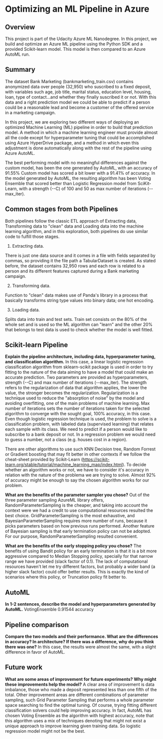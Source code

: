# Optimizing an ML Pipeline in Azure

## Overview
This project is part of the Udacity Azure ML Nanodegree.
In this project, we build and optimize an Azure ML pipeline using the Python SDK and a provided Scikit-learn model.
This model is then compared to an Azure AutoML run.

## Summary

The dataset Bank Marketing (bankmarketing_train.csv) contains anonymized data over people (32,950) who suscribed to a fixed deposit, with variables such age, job title, marital status, education level, housing, loan, type of contact...and whether they finally suscribed it or not. With this data and a right prediction model we could be able to predict if a person could be a reasonable lead and become a customer of the offered service in a marketing campaign.

In this project, we are exploring two different ways of deploying an optimized Machine Learning (ML) pipeline in order to build that prediction model. A method in which a machine learning engineer must provide almost all the code except for hyperparameter tuning that could be accomplished using Azure HyperDrive package, and a method in which even this adjustment is done automatically along with the rest of the pipeline using Azure AutoML.

The best performing model with no meaningful differences against the custom model, has been the one generated by AutoML, with an accuracy of 91.55% Custom model has scored a bit lower with a 91.41% of accuracy. In the model generated by AutoML, the resulting algorithm has been Voting Ensemble that scored better than Logistic Regression model from SciKit-Learn, with a strength (--C) of 100 and 50 as max number of iterations (--max_iter).

## Common stages from both Pipelines
Both pipelines follow the classic ETL approach of Extracting data, Transforming data to "clean" data and Loading data into the machine learning algorithm, and in this exploration, both pipelines do use similar code to fulfill those stages.

1. Extracting data.

There is just one data source and it comes in a file with fields separated by commas, so providing it the file path a TabularDataset is created. As stated before, the dataset contains 32,950 rows and each row is related to a person and its different features captured during a Bank marketing campaign.

2. Transforming data.

Function to "clean" data makes use of Panda's library in a process that basically transforms string type values into binary data; one hot encoding.

3. Loading data.

Splits data into train and test sets. Train set consists on the 80% of the whole set and is used so the  ML algorithm can "learn" and the other 20% that belongs to test data is used to check whether the model is well fitted.

## Scikit-learn Pipeline
**Explain the pipeline architecture, including data, hyperparameter tuning, and classification algorithm.**
In this case, a linear logistic regression classification algorithm from sklearn-scikit package is used in order to try fitting to the nature of the data aiming to have a model that could make an accurate prediction. Two parameters are provided as hyperparameters, strength (--C) and max number of iterations (--max_iter). The strength refers to the regularization of data that algorithm applies, the lower the value, the stronger becomes the regularization. Regularization is a technique used to reduce the "absorption of noise" by the model and avoiding overfitting, one of the main problems of machine learning. Max number of iterations sets the number of iterations taken for the selected algorithm to converge with the sought goal, 100% accuracy, in this case. Even though logistic regression technique is used, the problem to solve is a classification problem, with labeled data (supervised learning) that relates each sample with its class. We need to predict if a person would like to subscribe to a bank deposit or not. In a regression problem we would need to guess a number, not a class (e.g. houses cost in a region).

There are other algorithms to use such KNN Decision tree, Random Forrest or Gradient boosting that may fit better in other contexts if we follow the cheat-sheet provided by Scikit-Learn (https://scikit-learn.org/stable/tutorial/machine_learning_map/index.html). To decide whether an algorithm works or not, we have to consider it's accuracy in relation with the nature of the problema we are trying to solve. Almost 92% of accuracy might be enough to say the chosen algorithm works for our problem.

**What are the benefits of the parameter sampler you chose?**
Out of the three parameter sampling AzureML library offers, RandomParameterSampling is the cheaper, and taking into account the context were we had a credit to use computational resources resulted the best choice. GridParameterSampling is the most exhaustive, and BayesianParameterSampling requires more number of runs, because it picks parameters based on how previous runs performed. Another feature of Bayesian sampling is that early termination policy can not be adopted. For our purpose, RandomParameterSampling resulted convenient.

**What are the benefits of the early stopping policy you chose?**
The benefits of using Bandit policy for an early termination is that it is a bit more aggressive compared to Median Stopping policy, specially for that narrow range we have provided (slack factor of 0.1). The lack of computational resources haven't let me try different factors, but probably a wider band (a higher slack factor) could offer better results. This is exactly the kind of scenarios where this policy, or Truncation policy fit better to.

## AutoML
**In 1-2 sentences, describe the model and hyperparameters generated by AutoML.**
VotingEnsemble 0.91544 accuracy

## Pipeline comparison
**Compare the two models and their performance. What are the differences in accuracy? In architecture? If there was a difference, why do you think there was one?**
In this case, the results were almost the same, with a slight difference in favor of AutoML. 
## Future work
**What are some areas of improvement for future experiments? Why might these improvements help the model?**
A clear area of improvement is data imbalance, those who made a deposit represented less than one fifth of the total. Other improvement areas are different combinations of parameter sampling, such Grid Parameter Sampling that performs a whole parameter space searching to find the optimal tuning. Of course, trying fitting different classification solvers could help improving accuracy. In fact, AutoML has chosen Voting Ensemble as the algorithm with highest accuracy, note that this algorithm uses a mix of techniques denoting that might not exist a unique approach to improve learning given training data. So logistic regression model might not be the best.
